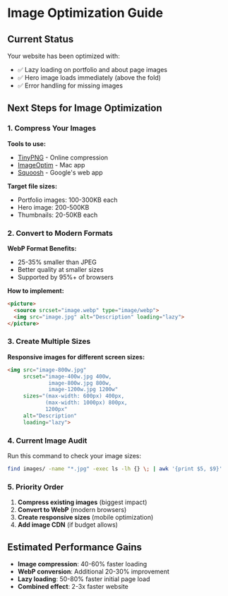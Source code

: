 # Image Optimization Guide

## Current Status
Your website has been optimized with:
- ✅ Lazy loading on portfolio and about page images
- ✅ Hero image loads immediately (above the fold)
- ✅ Error handling for missing images

## Next Steps for Image Optimization

### 1. Compress Your Images
**Tools to use:**
- [TinyPNG](https://tinypng.com/) - Online compression
- [ImageOptim](https://imageoptim.com/mac) - Mac app
- [Squoosh](https://squoosh.app/) - Google's web app

**Target file sizes:**
- Portfolio images: 100-300KB each
- Hero image: 200-500KB
- Thumbnails: 20-50KB each

### 2. Convert to Modern Formats
**WebP Format Benefits:**
- 25-35% smaller than JPEG
- Better quality at smaller sizes
- Supported by 95%+ of browsers

**How to implement:**
```html
<picture>
  <source srcset="image.webp" type="image/webp">
  <img src="image.jpg" alt="Description" loading="lazy">
</picture>
```

### 3. Create Multiple Sizes
**Responsive images for different screen sizes:**
```html
<img src="image-800w.jpg" 
     srcset="image-400w.jpg 400w, 
             image-800w.jpg 800w, 
             image-1200w.jpg 1200w"
     sizes="(max-width: 600px) 400px, 
            (max-width: 1000px) 800px, 
            1200px"
     alt="Description" 
     loading="lazy">
```

### 4. Current Image Audit
Run this command to check your image sizes:
```bash
find images/ -name "*.jpg" -exec ls -lh {} \; | awk '{print $5, $9}'
```

### 5. Priority Order
1. **Compress existing images** (biggest impact)
2. **Convert to WebP** (modern browsers)
3. **Create responsive sizes** (mobile optimization)
4. **Add image CDN** (if budget allows)

## Estimated Performance Gains
- **Image compression**: 40-60% faster loading
- **WebP conversion**: Additional 20-30% improvement
- **Lazy loading**: 50-80% faster initial page load
- **Combined effect**: 2-3x faster website